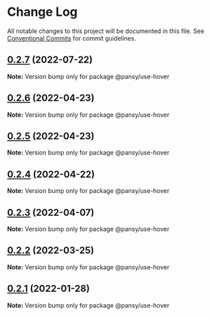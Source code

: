 # Change Log

All notable changes to this project will be documented in this file.
See [Conventional Commits](https://conventionalcommits.org) for commit guidelines.

## [0.2.7](https://github.com/pansyjs/react-hooks/compare/@pansy/use-hover@0.2.6...@pansy/use-hover@0.2.7) (2022-07-22)

**Note:** Version bump only for package @pansy/use-hover





## [0.2.6](https://github.com/pansyjs/react-hooks/compare/@pansy/use-hover@0.2.5...@pansy/use-hover@0.2.6) (2022-04-23)

**Note:** Version bump only for package @pansy/use-hover





## [0.2.5](https://github.com/pansyjs/react-hooks/compare/@pansy/use-hover@0.2.4...@pansy/use-hover@0.2.5) (2022-04-23)

**Note:** Version bump only for package @pansy/use-hover





## [0.2.4](https://github.com/pansyjs/react-hooks/compare/@pansy/use-hover@0.2.3...@pansy/use-hover@0.2.4) (2022-04-22)

**Note:** Version bump only for package @pansy/use-hover





## [0.2.3](https://github.com/pansyjs/react-hooks/compare/@pansy/use-hover@0.2.2...@pansy/use-hover@0.2.3) (2022-04-07)

**Note:** Version bump only for package @pansy/use-hover





## [0.2.2](https://github.com/pansyjs/react-hooks/compare/@pansy/use-hover@0.2.1...@pansy/use-hover@0.2.2) (2022-03-25)

**Note:** Version bump only for package @pansy/use-hover





## [0.2.1](https://github.com/pansyjs/react-hooks/compare/@pansy/use-hover@0.2.0...@pansy/use-hover@0.2.1) (2022-01-28)

**Note:** Version bump only for package @pansy/use-hover
